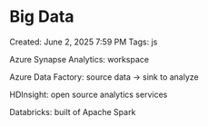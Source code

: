 # Big Data

Created: June 2, 2025 7:59 PM
Tags: js

Azure Synapse Analytics: workspace

Azure Data Factory: source data → sink to analyze

HDInsight: open source analytics services

Databricks: built of Apache Spark